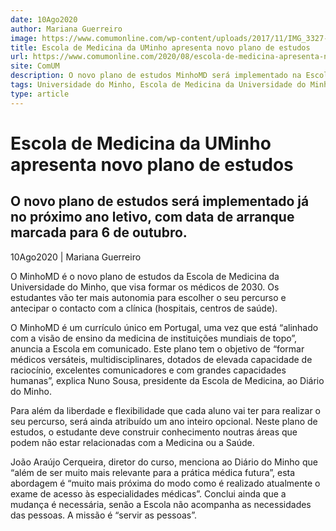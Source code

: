 ```yaml
---
date: 10Ago2020
author: Mariana Guerreiro
image: https://www.comumonline.com/wp-content/uploads/2017/11/IMG_3327-T55-1500x1000.jpg
title: Escola de Medicina da UMinho apresenta novo plano de estudos
url: https://www.comumonline.com/2020/08/escola-de-medicina-apresenta-novo-plano-de-estudos/
site: ComUM
description: O novo plano de estudos MinhoMD será implementado na Escola de Medicina da UMinho já no próximo ano letivo, com data de arranque marcada para 6 de outubro.
tags: Universidade do Minho, Escola de Medicina da Universidade do Minho, MinhoMD, João Araújo Cerqueira, novo plano de estudos
type: article
---
```



# Escola de Medicina da UMinho apresenta novo plano de estudos

## O novo plano de estudos será implementado já no próximo ano letivo, com data de arranque marcada para 6 de outubro.

10Ago2020 | Mariana Guerreiro

O MinhoMD é o novo plano de estudos da Escola de Medicina da Universidade do Minho, que visa formar os médicos de 2030. Os estudantes vão ter mais autonomia para escolher o seu percurso e antecipar o contacto com a clínica (hospitais, centros de saúde).

O MinhoMD é um currículo único em Portugal, uma vez que está “alinhado com a visão de ensino da medicina de instituições mundiais de topo”, anuncia a Escola em comunicado. Este plano tem o objetivo de “formar médicos versáteis, multidisciplinares, dotados de elevada capacidade de raciocínio, excelentes comunicadores e com grandes capacidades humanas”, explica Nuno Sousa, presidente da Escola de Medicina, ao Diário do Minho.

Para além da liberdade e flexibilidade que cada aluno vai ter para realizar o seu percurso, será ainda atribuído um ano inteiro opcional. Neste plano de estudos, o estudante deve construir conhecimento noutras áreas que podem não estar relacionadas com a Medicina ou a Saúde.

João Araújo Cerqueira, diretor do curso, menciona ao Diário do Minho que “além de ser muito mais relevante para a prática médica futura”, esta abordagem é “muito mais próxima do modo como é realizado atualmente o exame de acesso às especialidades médicas”. Conclui ainda que a mudança é necessária, senão a Escola não acompanha as necessidades das pessoas. A missão é “servir as pessoas”.

